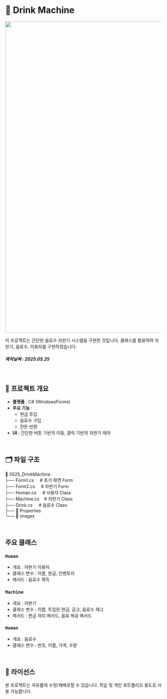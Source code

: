 # 🍹 Drink Machine

<img src="" width="1000">

이 프로젝트는 간단한 음료수 자판기 시스템을 구현한 것입니다.
클래스를 활용하여 자판기, 음료수, 이용자를 구현하였습니다.

##### 제작날짜 : 2025.05.25

<br>

## 📌 프로젝트 개요

- **플랫폼** : C# (WindowsForms)
- **주요 기능** : 
    - 현금 투입
    - 음료수 구입
    - 잔돈 반환
- **UI** : 간단한 버튼 기반의 이동, 클릭 기반의 자판기 제어

<br>

## 🗂️ 파일 구조

📁 0525_DrinkMachine  
├── Form1.cs   &nbsp;&nbsp;&nbsp; # 초기 화면 Form  
├── Form2.cs   &nbsp;&nbsp;&nbsp; # 자판기 Form  
├── Human.cs   &nbsp;&nbsp;&nbsp; # 사용자 Class  
├── Machine.cs   &nbsp;&nbsp; # 자판기 Class  
├── Drink.cs   &nbsp;&nbsp;&nbsp; # 음료수 Class  
├── 📁 Properties  
└── 📁 images

<br>

## 주요 클래스

### **`Human`**
- 개요 :  자판기 이용자
- 클래스 변수 : 이름, 현금, 인벤토리
- 메서드 : 음료수 획득

### **`Machine`**
- 게요 : 자판기
- 클래스 변수 : 이름, 투입된 현금, 금고, 음료수 재고
- 메서드 : 현금 처리 메서드, 음료 제공 메서드

### **`Human`**
- 개요 : 음료수
- 클래스 변수 : 번호, 이름, 가격, 수량

<br>

## 📃 라이선스
본 프로젝트는 자유롭게 수정/재배포할 수 있습니다. 학습 및 개인 포트폴리오 용도로 사용 가능합니다.